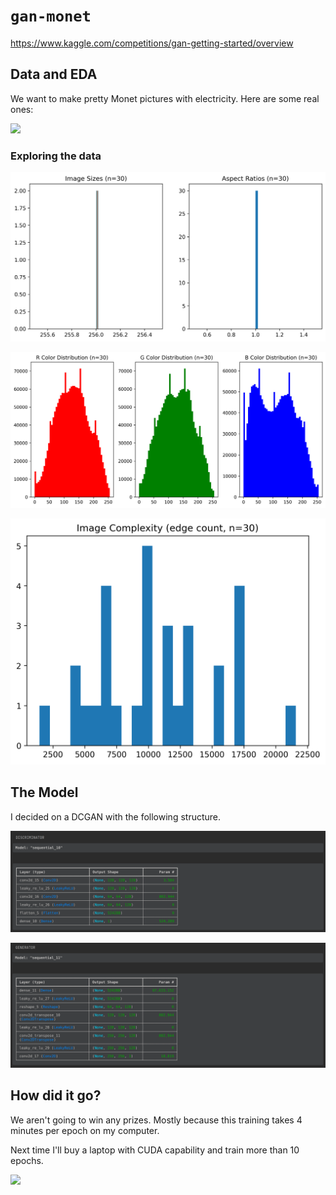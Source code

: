 # `gan-monet`

https://www.kaggle.com/competitions/gan-getting-started/overview

## Data and EDA

We want to make pretty Monet pictures with electricity. Here are some real ones:

![](./artifact/monet-mosaic.png)

### Exploring the data

![](./artifact/eda-1-img-size.png)

![](./artifact/eda-2-color-dist.png)

![](./artifact/eda-3-complexity.png)

## The Model

I decided on a DCGAN with the following structure.

![](./artifact/arch-discriminator.png)

![](./artifact/arch-generator.png)

## How did it go?

We aren't going to win any prizes. Mostly because this training takes 4 minutes per epoch on my computer.

Next time I'll buy a laptop with CUDA capability and train more than 10 epochs.

![](./artifact/monet-mosaic-generated.png)
